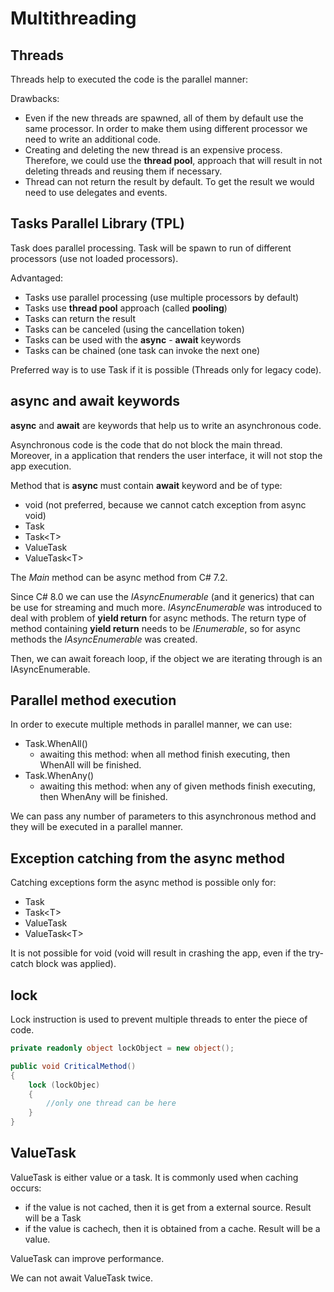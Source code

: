 ﻿# Multithreading

## Threads

Threads help to executed the code is the parallel manner:

Drawbacks:
- Even if the new threads are spawned, all of them by default use the same processor.
	In order to make them using different processor we need to write an additional code.
- Creating and deleting the new thread is an expensive process.
	Therefore, we could use the **thread pool**, approach that will result in not deleting threads and reusing them if necessary.
- Thread can not return the result by default.
	To get the result we would need to use delegates and events.

## Tasks Parallel Library (TPL)

Task does parallel processing. Task will be spawn to run of different processors (use not loaded processors).

Advantaged:
- Tasks use parallel processing (use multiple processors by default)
- Tasks use **thread pool** approach (called **pooling**)
- Tasks can return the result
- Tasks can be canceled (using the cancellation token)
- Tasks can be used with the **async** - **await** keywords
- Tasks can be chained (one task can invoke the next one)

Preferred way is to use Task if it is possible (Threads only for legacy code).

## **async** and **await** keywords

**async** and **await** are keywords that help us to write an asynchronous code.

Asynchronous code is the code that do not block the main thread. 
Moreover, in a application that renders the user interface, it will not stop the app execution.

Method that is **async** must contain **await** keyword and be of type: 
- void (not preferred, because we cannot catch exception from async void)
- Task
- Task\<T\>
- ValueTask
- ValueTask\<T\>

The *Main* method can be async method from C# 7.2.

Since C# 8.0 we can use the *IAsyncEnumerable* (and it generics) that can be use for streaming and much more.
*IAsyncEnumerable* was introduced to deal with problem of **yield return** for async methods.
The return type of method containing **yield return** needs to be *IEnumerable*, so for async methods the *IAsyncEnumerable* was created.

Then, we can await foreach loop, if the object we are iterating through is an IAsyncEnumerable.

## Parallel method execution

In order to execute multiple methods in parallel manner, we can use:
- Task.WhenAll()
	- awaiting this method: when all method finish executing, then WhenAll will be finished.
- Task.WhenAny()
	- awaiting this method: when any of given methods finish executing, then WhenAny will be finished.

We can pass any number of parameters to this asynchronous method and they will be executed in a parallel manner.

## Exception catching from the async method

Catching exceptions form the async method is possible only for:
- Task
- Task\<T\>
- ValueTask
- ValueTask\<T\>

It is not possible for void (void will result in crashing the app, even if the try-catch block was applied).

## **lock**

Lock instruction is used to prevent multiple threads to enter the piece of code.

```csharp
private readonly object lockObject = new object();

public void CriticalMethod()
{
	lock (lockObjec)
	{
		//only one thread can be here
	}
}
```

## ValueTask

ValueTask is either value or a task. It is commonly used when caching occurs:
- if the value is not cached, then it is get from a external source. Result will be a Task
- if the value is cachech, then it is obtained from a cache. Result will be a value.

ValueTask can improve performance.

We can not await ValueTask twice.